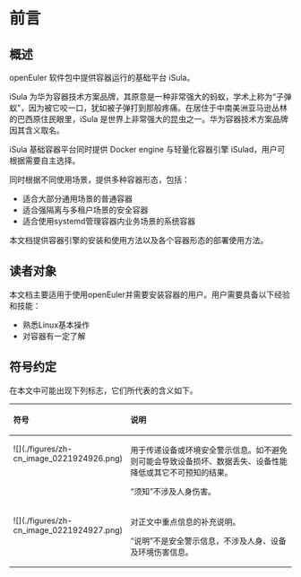 # 前言<a name="ZH-CN_TOPIC_0183674366"></a>

## 概述<a name="section4537382116410"></a>

openEuler 软件包中提供容器运行的基础平台 iSula。

iSula 为华为容器技术方案品牌，其原意是一种非常强大的蚂蚁，学术上称为“子弹蚁”，因为被它咬一口，犹如被子弹打到那般疼痛。在居住于中南美洲亚马逊丛林的巴西原住民眼里，iSula 是世界上非常强大的昆虫之一。华为容器技术方案品牌因其含义取名。

iSula 基础容器平台同时提供 Docker engine 与轻量化容器引擎 iSulad，用户可根据需要自主选择。

同时根据不同使用场景，提供多种容器形态，包括：

-   适合大部分通用场景的普通容器
-   适合强隔离与多租户场景的安全容器
-   适合使用systemd管理容器内业务场景的系统容器

本文档提供容器引擎的安装和使用方法以及各个容器形态的部署使用方法。

## 读者对象<a name="section4378592816410"></a>

本文档主要适用于使用openEuler并需要安装容器的用户。用户需要具备以下经验和技能：

-   熟悉Linux基本操作
-   对容器有一定了解

## 符号约定<a name="section133020216410"></a>

在本文中可能出现下列标志，它们所代表的含义如下。

<a name="table17522428316"></a>
<table><thead align="left"><tr id="row25221921314"><th class="cellrowborder" valign="top" width="20.580000000000002%" id="mcps1.1.3.1.1"><p id="p252214203118"><a name="p252214203118"></a><a name="p252214203118"></a><strong id="b652211263114"><a name="b652211263114"></a><a name="b652211263114"></a>符号</strong></p>
</th>
<th class="cellrowborder" valign="top" width="79.42%" id="mcps1.1.3.1.2"><p id="p1352216215311"><a name="p1352216215311"></a><a name="p1352216215311"></a><strong id="b4522132153120"><a name="b4522132153120"></a><a name="b4522132153120"></a>说明</strong></p>
</th>
</tr>
</thead>
<tbody><tr id="row20523729310"><td class="cellrowborder" valign="top" width="20.580000000000002%" headers="mcps1.1.3.1.1 "><p id="p9523172173116"><a name="p9523172173116"></a><a name="p9523172173116"></a><a name="image185230243117"></a><a name="image185230243117"></a><span>![](./figures/zh-cn_image_0221924926.png)</span></p>
</td>
<td class="cellrowborder" valign="top" width="79.42%" headers="mcps1.1.3.1.2 "><p id="p1052314233112"><a name="p1052314233112"></a><a name="p1052314233112"></a>用于传递设备或环境安全警示信息。如不避免则可能会导致设备损坏、数据丢失、设备性能降低或其它不可预知的结果。</p>
<p id="p125237214313"><a name="p125237214313"></a><a name="p125237214313"></a>“须知”不涉及人身伤害。</p>
</td>
</tr>
<tr id="row1652315219312"><td class="cellrowborder" valign="top" width="20.580000000000002%" headers="mcps1.1.3.1.1 "><p id="p1552314223110"><a name="p1552314223110"></a><a name="p1552314223110"></a><a name="image1452315212316"></a><a name="image1452315212316"></a><span>![](./figures/zh-cn_image_0221924927.png)</span></p>
</td>
<td class="cellrowborder" valign="top" width="79.42%" headers="mcps1.1.3.1.2 "><p id="p952316210315"><a name="p952316210315"></a><a name="p952316210315"></a>对正文中重点信息的补充说明。</p>
<p id="p1952320210313"><a name="p1952320210313"></a><a name="p1952320210313"></a>“说明”不是安全警示信息，不涉及人身、设备及环境伤害信息。</p>
</td>
</tr>
</tbody>
</table>

